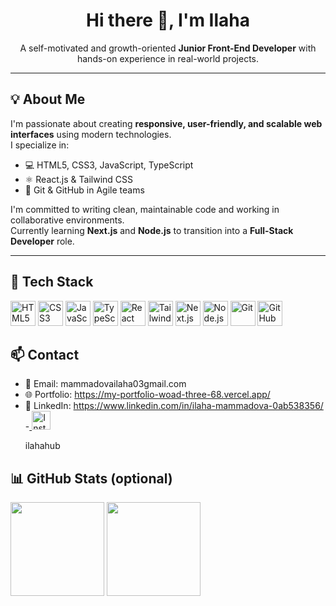 <h1 align="center">Hi there 👋, I'm Ilaha</h1>

<p align="center">
  A self-motivated and growth-oriented <strong>Junior Front-End Developer</strong> with hands-on experience in real-world projects.
</p>

---

## 💡 About Me

I'm passionate about creating **responsive, user-friendly, and scalable web interfaces** using modern technologies.  
I specialize in:

- 💻 HTML5, CSS3, JavaScript, TypeScript  
- ⚛️ React.js & Tailwind CSS  
- 📁 Git & GitHub in Agile teams  

I'm committed to writing clean, maintainable code and working in collaborative environments.  
Currently learning **Next.js** and **Node.js** to transition into a **Full-Stack Developer** role.

---

## 🧰 Tech Stack

<p align="left">
  <img src="https://cdn.jsdelivr.net/gh/devicons/devicon/icons/html5/html5-original.svg" height="40" alt="HTML5" />
  <img src="https://cdn.jsdelivr.net/gh/devicons/devicon/icons/css3/css3-original.svg" height="40" alt="CSS3" />
  <img src="https://cdn.jsdelivr.net/gh/devicons/devicon/icons/javascript/javascript-original.svg" height="40" alt="JavaScript" />
  <img src="https://cdn.jsdelivr.net/gh/devicons/devicon/icons/typescript/typescript-original.svg" height="40" alt="TypeScript" />
  <img src="https://cdn.jsdelivr.net/gh/devicons/devicon/icons/react/react-original.svg" height="40" alt="React" />
  <img src="https://www.vectorlogo.zone/logos/tailwindcss/tailwindcss-icon.svg" height="40" alt="Tailwind CSS" />
  <img src="https://cdn.jsdelivr.net/gh/devicons/devicon/icons/nextjs/nextjs-original.svg" height="40" alt="Next.js" />
  <img src="https://cdn.jsdelivr.net/gh/devicons/devicon/icons/nodejs/nodejs-original.svg" height="40" alt="Node.js" />
  <img src="https://cdn.jsdelivr.net/gh/devicons/devicon/icons/git/git-original.svg" height="40" alt="Git" />
  <img src="https://cdn.jsdelivr.net/gh/devicons/devicon/icons/github/github-original.svg" height="40" alt="GitHub" />
</p>


## 📫 Contact

- 📧 Email: mammadovailaha03gmail.com  
- 🌐 Portfolio: https://my-portfolio-woad-three-68.vercel.app/  
- 💼 LinkedIn: https://www.linkedin.com/in/ilaha-mammadova-0ab538356/
-<a href="https://www.instagram.com/ilahahub" target="_blank">
  <img src="https://cdn.jsdelivr.net/gh/simple-icons/simple-icons/icons/instagram.svg" height="30" alt="Instagram" />
</a> <p>ilahahub</p>



## 📊 GitHub Stats (optional)

<p align="left">
  <img src="https://github-readme-stats.vercel.app/api?username=mammadovailaha&show_icons=true&theme=radical" height="150" />
  <img src="https://github-readme-stats.vercel.app/api/top-langs/?username=mammadovailaha&layout=compact&theme=radical" height="150" />
</p>

